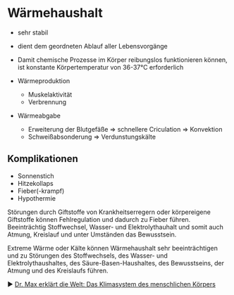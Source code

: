 # Wärmehaushalt
+ sehr stabil
+ dient dem geordneten Ablauf aller Lebensvorgänge
+ Damit chemische Prozesse im Körper reibungslos funktionieren können, ist konstante Körpertemperatur von 36-37°C erforderlich

+ Wärmeproduktion
  + Muskelaktivität
  + Verbrennung
+ Wärmeabgabe
  + Erweiterung der Blutgefäße => schnellere Criculation => Konvektion
  + Schweißabsonderung => Verdunstungskälte

## Komplikationen
+ Sonnenstich
+ Hitzekollaps
+ Fieber(-krampf)
+ Hypothermie

Störungen durch Giftstoffe von Krankheitserregern oder  körpereigene Giftstoffe können Fehlregulation und dadurch zu Fieber führen. Beeinträchtig Stoffwechsel, Wasser- und Elektrolythauhalt und somit auch Atmung, Kreislauf und unter Umständen das Bewusstsein.

Extreme Wärme oder Kälte können Wärmehaushalt sehr beeinträchtigen und zu Störungen des Stoffwechsels, des Wasser- und Elektrolythaushaltes, des Säure-Basen-Haushaltes, des Bewusstseins, der Atmung und des Kreislaufs führen.

:arrow_forward: [Dr. Max erklärt die Welt: Das Klimasystem des menschlichen Körpers](https://www.youtube.com/watch?v=jTRP4ZTtRrg&t=94)